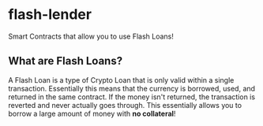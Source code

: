 # flash-lender
Smart Contracts that allow you to use Flash Loans!

## What are Flash Loans?
A Flash Loan is a type of Crypto Loan that is only valid within a single transaction. Essentially this means that the currency is borrowed, used, and returned in the same contract. If the money isn't returned, the transaction is reverted and never actually goes through. This essentially allows you to borrow a large amount of money with **no collateral**!


